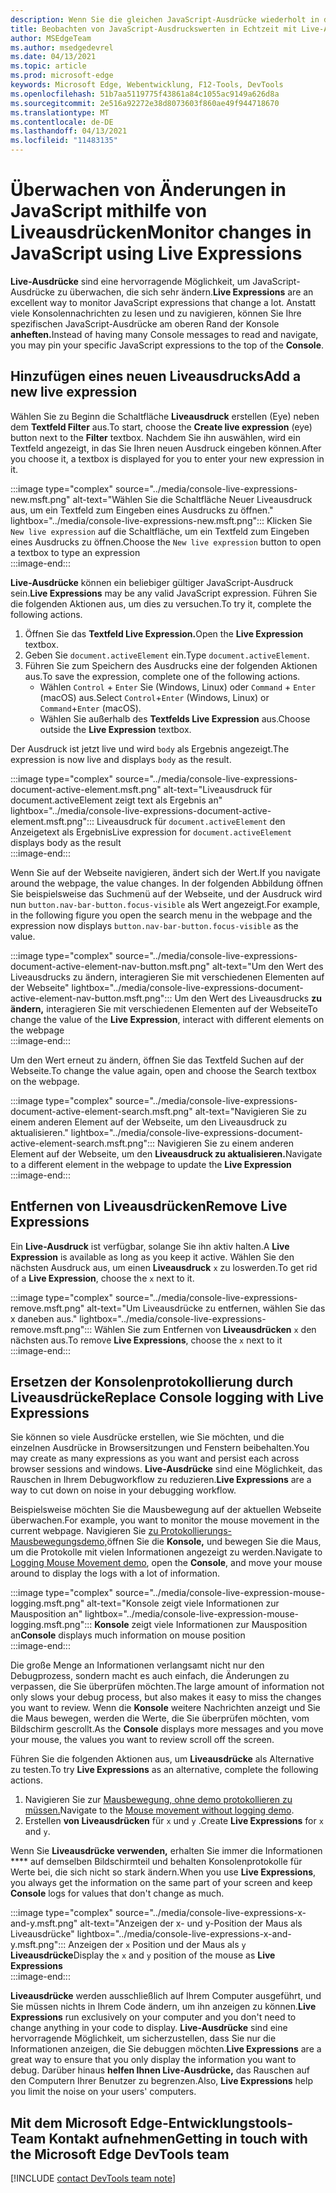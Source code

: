 ```yaml
---
description: Wenn Sie die gleichen JavaScript-Ausdrücke wiederholt in die Konsole eingeben, versuchen Sie es stattdessen mit Live-Ausdrücken.
title: Beobachten von JavaScript-Ausdruckswerten in Echtzeit mit Live-Ausdrücken
author: MSEdgeTeam
ms.author: msedgedevrel
ms.date: 04/13/2021
ms.topic: article
ms.prod: microsoft-edge
keywords: Microsoft Edge, Webentwicklung, F12-Tools, DevTools
ms.openlocfilehash: 51b7aa5119775f43861a84c1055ac9149a626d8a
ms.sourcegitcommit: 2e516a92272e38d8073603f860ae49f944718670
ms.translationtype: MT
ms.contentlocale: de-DE
ms.lasthandoff: 04/13/2021
ms.locfileid: "11483135"
---
```

# <a name="monitor-changes-in-javascript-using-live-expressions"></a><span data-ttu-id="747f8-104">Überwachen von Änderungen in JavaScript mithilfe von Liveausdrücken</span><span class="sxs-lookup"><span data-stu-id="747f8-104">Monitor changes in JavaScript using Live Expressions</span></span>  

<span data-ttu-id="747f8-105">**Live-Ausdrücke** sind eine hervorragende Möglichkeit, um JavaScript-Ausdrücke zu überwachen, die sich sehr ändern.</span><span class="sxs-lookup"><span data-stu-id="747f8-105">**Live Expressions** are an excellent way to monitor JavaScript expressions that change a lot.</span></span>    <span data-ttu-id="747f8-106">Anstatt viele Konsolennachrichten zu lesen und zu navigieren, können Sie Ihre spezifischen JavaScript-Ausdrücke am oberen Rand der Konsole **anheften.**</span><span class="sxs-lookup"><span data-stu-id="747f8-106">Instead of having many Console messages to read and navigate, you may pin your specific JavaScript expressions to the top of the **Console**.</span></span>  

## <a name="add-a-new-live-expression"></a><span data-ttu-id="747f8-107">Hinzufügen eines neuen Liveausdrucks</span><span class="sxs-lookup"><span data-stu-id="747f8-107">Add a new live expression</span></span>  

<span data-ttu-id="747f8-108">Wählen Sie zu Beginn die Schaltfläche **Liveausdruck** erstellen \(Eye\) neben dem **Textfeld Filter** aus.</span><span class="sxs-lookup"><span data-stu-id="747f8-108">To start, choose the **Create live expression** \(eye\) button next to the **Filter** textbox.</span></span>  <span data-ttu-id="747f8-109">Nachdem Sie ihn auswählen, wird ein Textfeld angezeigt, in das Sie Ihren neuen Ausdruck eingeben können.</span><span class="sxs-lookup"><span data-stu-id="747f8-109">After you choose it, a textbox is displayed for you to enter your new expression in it.</span></span>  

:::image type="complex" source="../media/console-live-expressions-new.msft.png" alt-text="Wählen Sie die Schaltfläche Neuer Liveausdruck aus, um ein Textfeld zum Eingeben eines Ausdrucks zu öffnen." lightbox="../media/console-live-expressions-new.msft.png":::
    <span data-ttu-id="747f8-111">Klicken Sie `New live expression` auf die Schaltfläche, um ein Textfeld zum Eingeben eines Ausdrucks zu öffnen.</span><span class="sxs-lookup"><span data-stu-id="747f8-111">Choose the `New live expression` button to open a textbox to type an expression</span></span>  
:::image-end:::  

<span data-ttu-id="747f8-112">**Live-Ausdrücke** können ein beliebiger gültiger JavaScript-Ausdruck sein.</span><span class="sxs-lookup"><span data-stu-id="747f8-112">**Live Expressions** may be any valid JavaScript expression.</span></span>  <span data-ttu-id="747f8-113">Führen Sie die folgenden Aktionen aus, um dies zu versuchen.</span><span class="sxs-lookup"><span data-stu-id="747f8-113">To try it, complete the following actions.</span></span>  

1.  <span data-ttu-id="747f8-114">Öffnen Sie das **Textfeld Live Expression.**</span><span class="sxs-lookup"><span data-stu-id="747f8-114">Open the **Live Expression** textbox.</span></span>  
1.  <span data-ttu-id="747f8-115">Geben Sie `document.activeElement` ein.</span><span class="sxs-lookup"><span data-stu-id="747f8-115">Type `document.activeElement`.</span></span>  
1.  <span data-ttu-id="747f8-116">Führen Sie zum Speichern des Ausdrucks eine der folgenden Aktionen aus.</span><span class="sxs-lookup"><span data-stu-id="747f8-116">To save the expression, complete one of the following actions.</span></span>  
    *   <span data-ttu-id="747f8-117">Wählen `Control` + `Enter` Sie \(Windows, Linux\) oder `Command` + `Enter` \(macOS\) aus.</span><span class="sxs-lookup"><span data-stu-id="747f8-117">Select `Control`+`Enter` \(Windows, Linux\) or `Command`+`Enter` \(macOS\).</span></span>  
    *   <span data-ttu-id="747f8-118">Wählen Sie außerhalb des **Textfelds Live Expression** aus.</span><span class="sxs-lookup"><span data-stu-id="747f8-118">Choose outside the **Live Expression** textbox.</span></span>  
        
<span data-ttu-id="747f8-119">Der Ausdruck ist jetzt live und wird `body` als Ergebnis angezeigt.</span><span class="sxs-lookup"><span data-stu-id="747f8-119">The expression is now live and displays `body` as the result.</span></span>  

:::image type="complex" source="../media/console-live-expressions-document-active-element.msft.png" alt-text="Liveausdruck für document.activeElement zeigt text als Ergebnis an" lightbox="../media/console-live-expressions-document-active-element.msft.png":::
    <span data-ttu-id="747f8-121">Liveausdruck für `document.activeElement` den Anzeigetext als Ergebnis</span><span class="sxs-lookup"><span data-stu-id="747f8-121">Live expression for `document.activeElement` displays body as the result</span></span>  
:::image-end:::  

<span data-ttu-id="747f8-122">Wenn Sie auf der Webseite navigieren, ändert sich der Wert.</span><span class="sxs-lookup"><span data-stu-id="747f8-122">If you navigate around the webpage, the value changes.</span></span>  <span data-ttu-id="747f8-123">In der folgenden Abbildung öffnen Sie beispielsweise das Suchmenü auf der Webseite, und der Ausdruck wird nun `button.nav-bar-button.focus-visible` als Wert angezeigt.</span><span class="sxs-lookup"><span data-stu-id="747f8-123">For example, in the following figure you open the search menu in the webpage and the expression now displays `button.nav-bar-button.focus-visible` as the value.</span></span>  

:::image type="complex" source="../media/console-live-expressions-document-active-element-nav-button.msft.png" alt-text="Um den Wert des Liveausdrucks zu ändern, interagieren Sie mit verschiedenen Elementen auf der Webseite" lightbox="../media/console-live-expressions-document-active-element-nav-button.msft.png":::
    <span data-ttu-id="747f8-125">Um den Wert des Liveausdrucks **zu ändern,** interagieren Sie mit verschiedenen Elementen auf der Webseite</span><span class="sxs-lookup"><span data-stu-id="747f8-125">To change the value of the **Live Expression**, interact with different elements on the webpage</span></span>  
:::image-end:::  

<span data-ttu-id="747f8-126">Um den Wert erneut zu ändern, öffnen Sie das Textfeld Suchen auf der Webseite.</span><span class="sxs-lookup"><span data-stu-id="747f8-126">To change the value again, open and choose the Search textbox on the webpage.</span></span>  

:::image type="complex" source="../media/console-live-expressions-document-active-element-search.msft.png" alt-text="Navigieren Sie zu einem anderen Element auf der Webseite, um den Liveausdruck zu aktualisieren." lightbox="../media/console-live-expressions-document-active-element-search.msft.png":::
    <span data-ttu-id="747f8-128">Navigieren Sie zu einem anderen Element auf der Webseite, um den **Liveausdruck zu aktualisieren.**</span><span class="sxs-lookup"><span data-stu-id="747f8-128">Navigate to a different element in the webpage to update the **Live Expression**</span></span>  
:::image-end:::  

## <a name="remove-live-expressions"></a><span data-ttu-id="747f8-129">Entfernen von Liveausdrücken</span><span class="sxs-lookup"><span data-stu-id="747f8-129">Remove Live Expressions</span></span>  

<span data-ttu-id="747f8-130">Ein **Live-Ausdruck** ist verfügbar, solange Sie ihn aktiv halten.</span><span class="sxs-lookup"><span data-stu-id="747f8-130">A **Live Expression** is available as long as you keep it active.</span></span>  <span data-ttu-id="747f8-131">Wählen Sie den nächsten Ausdruck aus, um einen **Liveausdruck** `x` zu loswerden.</span><span class="sxs-lookup"><span data-stu-id="747f8-131">To get rid of a **Live Expression**, choose the `x` next to it.</span></span>  

:::image type="complex" source="../media/console-live-expressions-remove.msft.png" alt-text="Um Liveausdrücke zu entfernen, wählen Sie das x daneben aus." lightbox="../media/console-live-expressions-remove.msft.png":::
    <span data-ttu-id="747f8-133">Wählen Sie zum Entfernen von **Liveausdrücken** `x` den nächsten aus.</span><span class="sxs-lookup"><span data-stu-id="747f8-133">To remove **Live Expressions**, choose the `x` next to it</span></span>  
:::image-end:::  

## <a name="replace-console-logging-with-live-expressions"></a><span data-ttu-id="747f8-134">Ersetzen der Konsolenprotokollierung durch Liveausdrücke</span><span class="sxs-lookup"><span data-stu-id="747f8-134">Replace Console logging with Live Expressions</span></span>  

<span data-ttu-id="747f8-135">Sie können so viele Ausdrücke erstellen, wie Sie möchten, und die einzelnen Ausdrücke in Browsersitzungen und Fenstern beibehalten.</span><span class="sxs-lookup"><span data-stu-id="747f8-135">You may create as many expressions as you want and persist each across browser sessions and windows.</span></span>  <span data-ttu-id="747f8-136">**Live-Ausdrücke** sind eine Möglichkeit, das Rauschen in Ihrem Debugworkflow zu reduzieren.</span><span class="sxs-lookup"><span data-stu-id="747f8-136">**Live Expressions** are a way to cut down on noise in your debugging workflow.</span></span>  

<span data-ttu-id="747f8-137">Beispielsweise möchten Sie die Mausbewegung auf der aktuellen Webseite überwachen.</span><span class="sxs-lookup"><span data-stu-id="747f8-137">For example, you want to monitor the mouse movement in the current webpage.</span></span>  <span data-ttu-id="747f8-138">Navigieren Sie [zu Protokollierungs-Mausbewegungsdemo,][GithubMicrosoftedgeDevtoolssamplesConsoleMousemoveHtml]öffnen Sie die **Konsole,** und bewegen Sie die Maus, um die Protokolle mit vielen Informationen angezeigt zu werden.</span><span class="sxs-lookup"><span data-stu-id="747f8-138">Navigate to [Logging Mouse Movement demo][GithubMicrosoftedgeDevtoolssamplesConsoleMousemoveHtml], open the **Console**, and move your mouse around to display the logs with a lot of information.</span></span>  

:::image type="complex" source="../media/console-live-expression-mouse-logging.msft.png" alt-text="Konsole zeigt viele Informationen zur Mausposition an" lightbox="../media/console-live-expression-mouse-logging.msft.png":::
    <span data-ttu-id="747f8-140">**Konsole** zeigt viele Informationen zur Mausposition an</span><span class="sxs-lookup"><span data-stu-id="747f8-140">**Console** displays much information on mouse position</span></span>  
:::image-end:::  

<span data-ttu-id="747f8-141">Die große Menge an Informationen verlangsamt nicht nur den Debugprozess, sondern macht es auch einfach, die Änderungen zu verpassen, die Sie überprüfen möchten.</span><span class="sxs-lookup"><span data-stu-id="747f8-141">The large amount of information not only slows your debug process, but also makes it easy to miss the changes you want to review.</span></span>  <span data-ttu-id="747f8-142">Wenn die **Konsole** weitere Nachrichten anzeigt und Sie die Maus bewegen, werden die Werte, die Sie überprüfen möchten, vom Bildschirm gescrollt.</span><span class="sxs-lookup"><span data-stu-id="747f8-142">As the **Console** displays more messages and you move your mouse, the values you want to review scroll off the screen.</span></span>  

<span data-ttu-id="747f8-143">Führen Sie die folgenden Aktionen aus, um **Liveausdrücke** als Alternative zu testen.</span><span class="sxs-lookup"><span data-stu-id="747f8-143">To try **Live Expressions** as an alternative, complete the following actions.</span></span>  

1.  <span data-ttu-id="747f8-144">Navigieren Sie zur [Mausbewegung, ohne demo protokollieren zu müssen.][GithubMicrosoftedgeDevtoolssamplesConsoleMouseNoLogHtml]</span><span class="sxs-lookup"><span data-stu-id="747f8-144">Navigate to the [Mouse movement without logging demo][GithubMicrosoftedgeDevtoolssamplesConsoleMouseNoLogHtml].</span></span>  
1.  <span data-ttu-id="747f8-145">Erstellen **von Liveausdrücken** für `x` und `y` .</span><span class="sxs-lookup"><span data-stu-id="747f8-145">Create **Live Expressions** for `x` and `y`.</span></span>  
    
<span data-ttu-id="747f8-146">Wenn Sie **Liveausdrücke verwenden,** erhalten Sie immer die Informationen \*\*\*\* auf demselben Bildschirmteil und behalten Konsolenprotokolle für Werte bei, die sich nicht so stark ändern.</span><span class="sxs-lookup"><span data-stu-id="747f8-146">When you use **Live Expressions**, you always get the information on the same part of your screen and keep **Console** logs for values that don't change as much.</span></span>

:::image type="complex" source="../media/console-live-expressions-x-and-y.msft.png" alt-text="Anzeigen der x- und y-Position der Maus als Liveausdrücke" lightbox="../media/console-live-expressions-x-and-y.msft.png":::
    <span data-ttu-id="747f8-148">Anzeigen der `x` Position und der Maus als `y` **Liveausdrücke**</span><span class="sxs-lookup"><span data-stu-id="747f8-148">Display the `x` and `y` position of the mouse as **Live Expressions**</span></span>  
:::image-end:::  

<span data-ttu-id="747f8-149">**Liveausdrücke** werden ausschließlich auf Ihrem Computer ausgeführt, und Sie müssen nichts in Ihrem Code ändern, um ihn anzeigen zu können.</span><span class="sxs-lookup"><span data-stu-id="747f8-149">**Live Expressions** run exclusively on your computer and you don't need to change anything in your code to display.</span></span>  <span data-ttu-id="747f8-150">**Live-Ausdrücke** sind eine hervorragende Möglichkeit, um sicherzustellen, dass Sie nur die Informationen anzeigen, die Sie debuggen möchten.</span><span class="sxs-lookup"><span data-stu-id="747f8-150">**Live Expressions** are a great way to ensure that you only display the information you want to debug.</span></span>  <span data-ttu-id="747f8-151">Darüber hinaus **helfen Ihnen Live-Ausdrücke,** das Rauschen auf den Computern Ihrer Benutzer zu begrenzen.</span><span class="sxs-lookup"><span data-stu-id="747f8-151">Also, **Live Expressions** help you limit the noise on your users' computers.</span></span>

## <a name="getting-in-touch-with-the-microsoft-edge-devtools-team"></a><span data-ttu-id="747f8-152">Mit dem Microsoft Edge-Entwicklungstools-Team Kontakt aufnehmen</span><span class="sxs-lookup"><span data-stu-id="747f8-152">Getting in touch with the Microsoft Edge DevTools team</span></span>  

[!INCLUDE [contact DevTools team note](../includes/contact-devtools-team-note.md)]  

<!-- links -->  

[GithubMicrosoftedgeDevtoolssamplesConsoleMousemoveHtml]: https://microsoftedge.github.io/DevToolsSamples/console/mousemove.html "Beispiele für Konsolenmeldungen: Verwenden von | GitHub"  
[GithubMicrosoftedgeDevtoolssamplesConsoleMouseNoLogHtml]: https://microsoftedge.github.io/DevToolsSamples/console/mousemove-no-log.html "Mausbewegung ohne Protokollierung | GitHub"  
